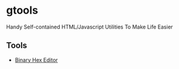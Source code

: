 # gtools
Handy Self-contained HTML/Javascript Utilities To Make Life Easier

## Tools

- [Binary Hex Editor](hex_editor.html)
